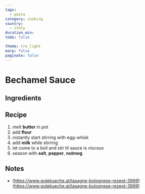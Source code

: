 ```yaml
---
tags:
  - pasta
category: cooking
country:
  - italy
duration_min:
todo: false

theme: tre_light
marp: false
paginate: false
---
```


# Bechamel Sauce

## Ingredients

## Recipe
1. melt **butter** in pot
1. add **flour**
1. instantly start stirring with egg-whisk
1. add **milk** while stirring
1. let come to a boil and stir til sauce is viscous
1. season with **salt**, **pepper**, **nutmeg**

## Notes
* [https://www.gutekueche.at/lasagne-bolognese-rezept-3999](https://www.gutekueche.at/lasagne-bolognese-rezept-3999)

